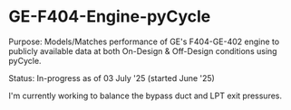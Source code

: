 # GE-F404-Engine-pyCycle
Purpose: Models/Matches performance of GE's F404-GE-402 engine to publicly available data at both On-Design & Off-Design conditions using pyCycle.

Status: In-progress as of 03 July '25 (started June '25)

I'm currently working to balance the bypass duct and LPT exit pressures.
